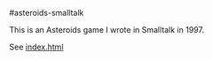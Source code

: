 #asteroids-smalltalk

This is an Asteroids game I wrote in Smalltalk in 1997.

See [index.html](./index.html)